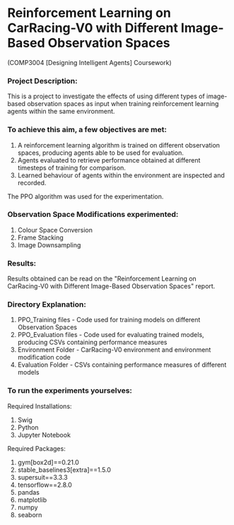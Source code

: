 # Reinforcement Learning on CarRacing-V0 with Different Image-Based Observation Spaces 
(COMP3004 [Designing Intelligent Agents] Coursework)

### Project Description: 
This is a project to investigate the effects of using different types of image-based observation spaces as input when training reinforcement learning agents within the same environment.

### To achieve this aim, a few objectives are met: 
1. A reinforcement learning algorithm is trained on different observation spaces, producing agents able to be used for evaluation. 
2. Agents evaluated to retrieve performance obtained at different timesteps of training for comparison. 
3. Learned behaviour of agents within the environment are inspected and recorded.

The PPO algorithm was used for the experimentation.

### Observation Space Modifications experimented:
1. Colour Space Conversion
2. Frame Stacking
3. Image Downsampling

### Results: 
Results obtained can be read on the "Reinforcement Learning on CarRacing-V0 with Different Image-Based Observation Spaces" report.

### Directory Explanation:
1. PPO_Training files - Code used for training models on different Observation Spaces
2. PPO_Evaluation files - Code used for evaluating trained models, producing CSVs containing performance measures
3. Environment Folder - CarRacing-V0 environment and environment modification code
4. Evaluation Folder - CSVs containing performance measures of different models

### To run the experiments yourselves:

Required Installations:
1. Swig
2. Python
3. Jupyter Notebook

Required Packages:
1. gym[box2d]==0.21.0
2. stable_baselines3[extra]==1.5.0
3. supersuit==3.3.3
4. tensorflow==2.8.0
5. pandas
6. matplotlib
7. numpy
8. seaborn
